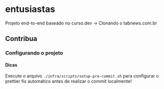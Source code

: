 # entusiastas

Projeto end-to-end baseado no curso.dev -> Clonando o tabnews.com.br

## Contribua

### Configurando o projeto

#### Dicas

Execute o arquivo `./infra/scripts/setup-pre-commit.sh` para configurar o prettier fix automático antes de realizar o commit localmente!

